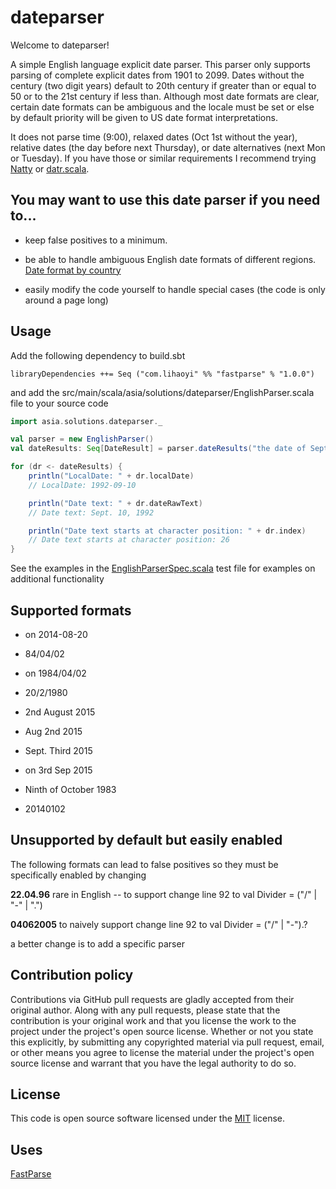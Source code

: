 # dateparser #

Welcome to dateparser!

A simple English language explicit date parser. This parser only supports parsing of complete explicit dates from 1901 to 2099. Dates without the century (two digit years) default to 20th century if greater than or equal to 50 or to the 21st century if less than. Although most date formats are clear, certain date formats can be ambiguous and the locale must be set or else by default priority will be given to US date format interpretations.

It does not parse time (9:00), relaxed dates (Oct 1st without the year), relative dates (the day before next Thursday), or date alternatives (next Mon or Tuesday). If you have those or similar requirements I recommend trying [Natty](http://natty.joestelmach.com/) or [datr.scala](https://github.com/platzhaltr/datr.scala).


## You may want to use this date parser if you need to...
* keep false positives to a minimum.

* be able to handle ambiguous English date formats of different regions. [Date format by country](https://en.wikipedia.org/wiki/Date_format_by_country)

* easily modify the code yourself to handle special cases (the code is only around a page long)


## Usage

Add the following dependency to build.sbt

```
libraryDependencies ++= Seq ("com.lihaoyi" %% "fastparse" % "1.0.0")
```

and add the src/main/scala/asia/solutions/dateparser/EnglishParser.scala file to your source code

```scala
import asia.solutions.dateparser._

val parser = new EnglishParser()
val dateResults: Seq[DateResult] = parser.dateResults("the date of Sept. 10, 1992, unless otherwise noted")

for (dr <- dateResults) {
    println("LocalDate: " + dr.localDate)
    // LocalDate: 1992-09-10

    println("Date text: " + dr.dateRawText)
    // Date text: Sept. 10, 1992

    println("Date text starts at character position: " + dr.index)
    // Date text starts at character position: 26
}
```

See the examples in the [EnglishParserSpec.scala](https://github.com/JamesSullivan/dateparser/blob/master/src/test/scala/asia/solutions/dateparser/EnglishParserSpec.scala) test file for examples on additional functionality


## Supported formats
* on 2014-08-20

* 84/04/02

* on 1984/04/02

* 20/2/1980

* 2nd August 2015

* Aug 2nd 2015

* Sept. Third 2015

* on 3rd Sep 2015

* Ninth of October 1983

* 20140102


## Unsupported by default but easily enabled 
The following formats can lead to false positives so they must be specifically enabled by changing 

**22.04.96**  rare in English -- to support change line 92 to     val Divider = ("/" | "-" | ".") 

**04062005**  to naively support change line 92 to  val Divider = ("/" | "-").? 

a better change is to add a specific parser


## Contribution policy ##

Contributions via GitHub pull requests are gladly accepted from their original author. Along with
any pull requests, please state that the contribution is your original work and that you license
the work to the project under the project's open source license. Whether or not you state this
explicitly, by submitting any copyrighted material via pull request, email, or other means you
agree to license the material under the project's open source license and warrant that you have the
legal authority to do so.


## License ##

This code is open source software licensed under the
[MIT](https://opensource.org/licenses/MIT) license.


## Uses
[FastParse](http://lihaoyi.github.io/fastparse/)
